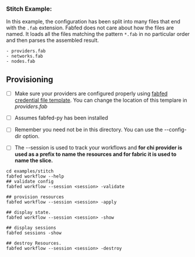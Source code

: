 ### Stitch Example:

In this example, the configuration has been split into many files that end with the ```.fab``` extension.
Fabfed does not care about how the files are named. It loads all the files matching the pattern ```*.fab``` in no particular order and then parses the assembled result. 

    - providers.fab
    - networks.fab
    - nodes.fab

## Provisioning

- [ ] Make sure your providers are configured properly using [fabfed credential file template](../../config/fabfed_credentials_template.yml). You can change the location of this templare in <i>providers.fab</i>
- [ ] Assumes fabfed-py has been installed
- [ ] Remember you need not be in this directory. You can use the --config-dir option.  
- [ ] The --session is used to track your workflows and <b>for chi provider is used as a prefix to name the resources and for fabric it is used to name the slice.</b>


```
cd examples/stitch
fabfed workflow --help
## validate config
fabfed workflow --session <session> -validate

## provision resources
fabfed workflow --session <session> -apply

## display state. 
fabfed workflow --session <session> -show

## display sessions
fabfed sessions -show

## destroy Resources. 
fabfed workflow --session <session> -destroy
```
